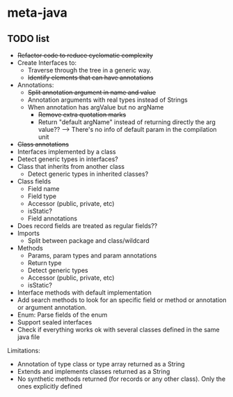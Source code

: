 # meta-java

## TODO list

* ~~Refactor code to reduce cyclomatic complexity~~
* Create Interfaces to:
    * Traverse through the tree in a generic way.
    * ~~Identify elements that can have annotations~~
* Annotations:
    * ~~Split annotation argument in name and value~~
    * Annotation arguments with real types instead of Strings
    * When annotation has argValue but no argName
        * ~~Remove extra quotation marks~~
        * Return "default argName" instead of returning directly the arg value?? --> There's no info of default param in the compilation
          unit
* ~~Class annotations~~
* Interfaces implemented by a class
* Detect generic types in interfaces?
* Class that inherits from another class
    * Detect generic types in inherited classes?
* Class fields
    * Field name
    * Field type
    * Accessor (public, private, etc)
    * isStatic?
    * Field annotations
* Does record fields are treated as regular fields??
* Imports
    * Split between package and class/wildcard
* Methods
    * Params, param types and param annotations
    * Return type
    * Detect generic types
    * Accessor (public, private, etc)
    * isStatic?
* Interface methods with default implementation
* Add search methods to look for an specific field or method or annotation or argument annotation.
* Enum: Parse fields of the enum
* Support sealed interfaces
* Check if everything works ok with several classes defined in the same java file

Limitations:

* Annotation of type class or type array returned as a String
* Extends and implements classes returned as a String
* No synthetic methods returned (for records or any other class). Only the ones explicitly defined 
